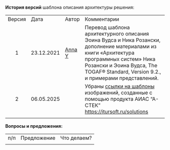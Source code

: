 **История версий** шаблона описания архитектуры решения:

|        |            |                                            |                                                                                                                                                                                                                                  |
|:------:|------------|--------------------------------------------|----------------------------------------------------------------------------------------------------------------------------------------------------------------------------------------------------------------------------------|
| Версия | Дата       | Автор                                      | Комментарии                                                                                                                                                                                                                      |
|   1    | 23.12.2021 | [Anna Y](mailto:annet.yurchenko@gmail.com) | Перевод шаблона архитектурного описания Эоина Вудса и Ника Розански, дополнение материалами из книги «Архитектура программных систем» Ника Розански и Эоина Вудса, The TOGAF® Standard, Version 9.2., и примерами представлений. |
|   2    | 06.05.2025 |                                            | Убраны [ссылки на шаблоны](https://drive.google.com/drive/folders/1ZIeTpOCDY5_AG1CuD7x-fgbUI38VdMbG?usp=sharing) изображений, созданные с помощью продукта АИАС “А-СТЕК” <https://itursoft.ru/solutions>                         |
|        |            |                                            |                                                                                                                                                                                                                                  |

**Вопросы и предложения:**

|     |             |             |
|-----|-------------|-------------|
| п/п | Предложение | Что делаем? |
|     |             |             |
